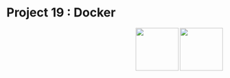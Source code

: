 # Project 19 : Docker

<img align="right" width="100" height="100" src="https://github.com/rozhkovsvyat/Project19.Docker/assets/71471748/9b83c1ff-9de9-4b71-a22a-25617fefb7c4">
<img align="right" width="100" height="100" src="https://github.com/rozhkovsvyat/Project19.Docker/assets/71471748/45bbdad3-4d58-4210-84b5-43a05d59692e">
